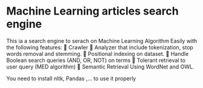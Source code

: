 # Machine Learning articles search engine
This ia a search engine to serach on Machine Learning Algorithm Easily
with the following features: 
 Crawler
 Analyzer that include tokenization, stop words removal and stemming.
 Positional indexing on dataset.
 Handle Boolean search queries (AND, OR, NOT) on terms
 Tolerant retrieval to user query (MED algorithm)
 Semantic Retrieval Using WordNet and OWL.

You need to install nltk, Pandas ,... to use it properly 
